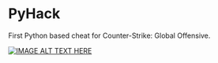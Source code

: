 # PyHack
First Python based cheat for Counter-Strike: Global Offensive.

[![IMAGE ALT TEXT HERE](https://img.youtube.com/vi/b89mWi6bdtY/0.jpg)](https://www.youtube.com/watch?v=b89mWi6bdtY)